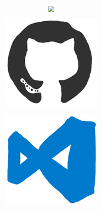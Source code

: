 <p align="center">
  <img src="https://github.com/CB-Info/CB-Info/blob/main/me.gif"/>
</p>



<p align="center" margin-top="250px">
  <img width="250px" src="https://github.com/CB-Info/CB-Info/blob/main/github.gif"/>
</p>
<p align="center">
  <img width="250px" src="https://github.com/CB-Info/CB-Info/blob/main/vscode.gif"/>
</p>






<!--

**CB-Info/CB-Info** is a ✨ _special_ ✨ repository because its `README.md` (this file) appears on your GitHub profile.

Here are some ideas to get you started:

- Hi there 👋
- 🔭 I’m currently working on ...
- 🌱 I’m currently learning ...
- 👯 I’m looking to collaborate on ...
- 🤔 I’m looking for help with ...
- 💬 Ask me about ...
- 📫 How to reach me: ...
- 😄 Pronouns: ...
- ⚡ Fun fact: ...
-->
